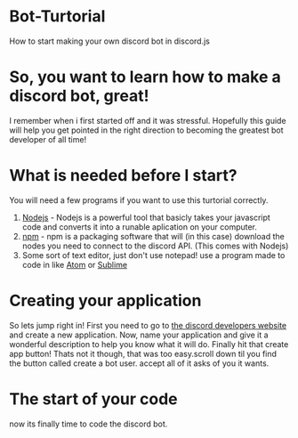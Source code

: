 # Bot-Turtorial
How to start making your own discord bot in discord.js  
  
  
  # So, you want to learn how to make a discord bot, great!
  I remember when i first started off and it was stressful. Hopefully this guide will help you get pointed in the right direction to becoming the greatest bot developer of all time! 
     
  #  What is needed before I start?
You will need a few programs if you want to use this turtorial correctly.
  
  1. [Nodejs](http://link.url/) - Nodejs is a powerful tool that basicly takes your javascript code and converts it into a runable aplication on your computer.
  2. [npm](http://link.url/) - npm is a packaging software that will (in this case) download the nodes you need to connect to the discord API. (This comes with Nodejs)
 3. Some sort of text editor, just don't use notepad! use a program made to code in like [Atom](http://link.url/) or [Sublime](http://link.url/)
  
  # Creating your application
    
   So lets jump right in! First you need to go to [the discord developers website](https://discordapp.com/developers/applications/me) and create a new application. Now, name your application and give it a wonderful description to help you know what it will do. Finally hit that create app button! Thats not it though, that was too easy.scroll down til you find the button called create a bot user. accept all of it asks of you it wants.  
    
  # The start of your code
  now its finally time to code the discord bot.
